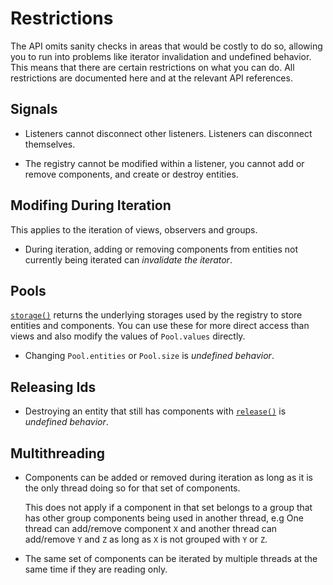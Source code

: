 # Restrictions

The API omits sanity checks in areas that would be costly to do so, allowing you
to run into problems like iterator invalidation and undefined behavior. This
means that there are certain restrictions on what you can do. All restrictions
are documented here and at the relevant API references.

## Signals

- Listeners cannot disconnect other listeners. Listeners can disconnect
  themselves.

- The registry cannot be modified within a listener, you cannot add or remove
  components, and create or destroy entities.

## Modifing During Iteration

This applies to the iteration of views, observers and groups.

- During iteration, adding or removing components from entities not currently
  being iterated can *invalidate the iterator*.

## Pools

[`storage()`](Registry#storage.md) returns the underlying storages used
by the registry to store entities and components. You can use these for more
direct access than views and also modify the values of `Pool.values` directly.

- Changing `Pool.entities` or `Pool.size` is *undefined behavior*.

## Releasing Ids

- Destroying an entity that still has components with
[`release()`](Registry#release.md) is *undefined behavior*.

## Multithreading

- Components can be added or removed during iteration as long as it is the only
  thread doing so for that set of components.
  
  This does not apply if a component in that set belongs to a group that has
  other group components being used in another thread, e.g One thread can
  add/remove component `X` and another thread can add/remove `Y` and `Z` as long
  as `X` is not grouped with `Y` or `Z`.

- The same set of components can be iterated by multiple threads at the same
  time if they are reading only.
